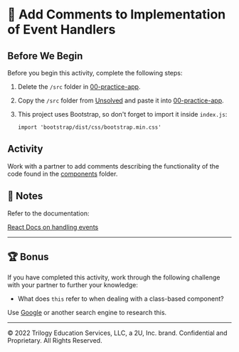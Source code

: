 # 📐 Add Comments to Implementation of Event Handlers

## Before We Begin

Before you begin this activity, complete the following steps:

1. Delete the `/src` folder in [00-practice-app](../Day-1/00-practice-app/).

2. Copy the `/src` folder from [Unsolved](./Unsolved/) and paste it into [00-practice-app](../Day-1/00-practice-app/).

3. This project uses Bootstrap, so don't forget to import it inside `index.js`:

     `import 'bootstrap/dist/css/bootstrap.min.css'`

## Activity

Work with a partner to add comments describing the functionality of the code found in the [components](../Day-1/00-practice-app/src/components) folder.

## 📝 Notes

Refer to the documentation: 

[React Docs on handling events](https://reactjs.org/docs/handling-events.html)

---

## 🏆 Bonus

If you have completed this activity, work through the following challenge with your partner to further your knowledge:

* What does `this` refer to when dealing with a class-based component?

Use [Google](https://www.google.com) or another search engine to research this.

---
© 2022 Trilogy Education Services, LLC, a 2U, Inc. brand. Confidential and Proprietary. All Rights Reserved.
